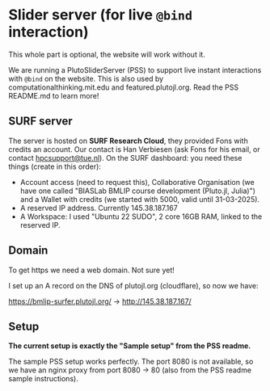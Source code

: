 


















# Slider server (for live `@bind` interaction)
This whole part is optional, the website will work without it. 

We are running a PlutoSliderServer (PSS) to support live instant interactions with `@bind` on the website. This is also used by computationalthinking.mit.edu and featured.plutojl.org. Read the PSS README.md to learn more!

## SURF server
The server is hosted on **SURF Research Cloud**, they provided Fons with credits an account. Our contact is Han Verbiesen (ask Fons for his email, or contact hpcsupport@tue.nl). On the SURF dashboard: you need these things (create in this order):
- Account access (need to request this), Collaborative Organisation (we have one called "BIASLab BMLIP course development (Pluto.jl, Julia)") and a Wallet with credits (we started with 5000, valid until 31-03-2025).
- A reserved IP address. Currently 145.38.187.167
- A Workspace: I used "Ubuntu 22 SUDO", 2 core 16GB RAM, linked to the reserved IP.

## Domain
To get https we need a web domain. Not sure yet!

I set up an A record on the DNS of plutojl.org (cloudflare), so now we have:

https://bmlip-surfer.plutojl.org/ -> http://145.38.187.167/

## Setup
**The current setup is exactly the "Sample setup" from the PSS readme.**

The sample PSS setup works perfectly. The port 8080 is not available, so we have an nginx proxy from port 8080 -> 80 (also from the PSS readme sample instructions).














